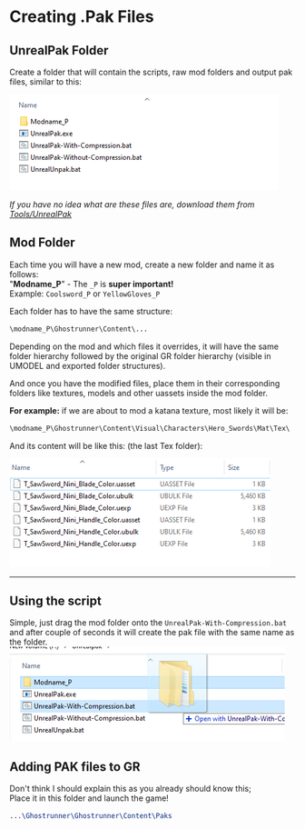 # Creating .Pak Files

## UnrealPak Folder
Create a folder that will contain the scripts, raw mod folders and output pak files, similar to this:

![](Images/unrealpak1.png)

_If you have no idea what are these files are, download them from [Tools/UnrealPak](./Tools/UnrealPak.zip)_


## Mod Folder
Each time you will have a new mod, create a new folder and name it as follows:</br>
"**Modname_P**" - The `_P` is **super important!**</br>
Example: `Coolsword_P` or `YellowGloves_P`

Each folder has to have the same structure:
```css
\modname_P\Ghostrunner\Content\...
```

Depending on the mod and which files it overrides, it will have the same folder hierarchy followed by the original GR folder hierarchy (visible in UMODEL and exported folder structures).

And once you have the modified files, place them in their corresponding folders like textures, models and other uassets inside the mod folder.

**For example:** if we are about to mod a katana texture, most likely it will be: </br>
```css
\modname_P\Ghostrunner\Content\Visual\Characters\Hero_Swords\Mat\Tex\
```

And its content will be like this: (the last Tex folder):

![](Images/unrealpak3.png)


---
## Using the script
Simple, just drag the mod folder onto the `UnrealPak-With-Compression.bat` and after couple of seconds it will create the pak file with the same name as the folder.
![](Images/unrealpak2.png)

## Adding PAK files to GR
Don't think I should explain this as you already should know this;</br>
Place it in this folder and launch the game!
```css
...\Ghostrunner\Ghostrunner\Content\Paks
```
